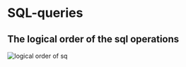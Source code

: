 # SQL-queries

## The logical order of the sql operations
![logical order of sq](https://github.com/user-attachments/assets/095ba6b8-db6d-427d-8638-f905d1fc04a9)
